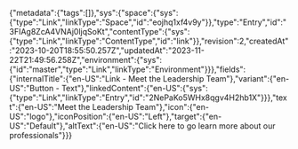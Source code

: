{"metadata":{"tags":[]},"sys":{"space":{"sys":{"type":"Link","linkType":"Space","id":"eojhq1xf4v9y"}},"type":"Entry","id":"3FIAg8ZcA4VNAj0ljqSoKt","contentType":{"sys":{"type":"Link","linkType":"ContentType","id":"link"}},"revision":2,"createdAt":"2023-10-20T18:55:50.257Z","updatedAt":"2023-11-22T21:49:56.258Z","environment":{"sys":{"id":"master","type":"Link","linkType":"Environment"}}},"fields":{"internalTitle":{"en-US":"Link - Meet the Leadership Team"},"variant":{"en-US":"Button - Text"},"linkedContent":{"en-US":{"sys":{"type":"Link","linkType":"Entry","id":"2NePaKo5WHx8qgv4H2hb1X"}}},"text":{"en-US":"Meet the Leadership Team"},"icon":{"en-US":"logo"},"iconPosition":{"en-US":"Left"},"target":{"en-US":"Default"},"altText":{"en-US":"Click here to go learn more about our professionals"}}}